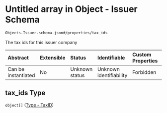 # Untitled array in Object - Issuer Schema

```txt
Objects.Issuer.schema.json#/properties/tax_ids
```

The tax ids for this issuer company

| Abstract            | Extensible | Status         | Identifiable            | Custom Properties | Additional Properties | Access Restrictions | Defined In                                                                      |
| :------------------ | :--------- | :------------- | :---------------------- | :---------------- | :-------------------- | :------------------ | :------------------------------------------------------------------------------ |
| Can be instantiated | No         | Unknown status | Unknown identifiability | Forbidden         | Allowed               | none                | [Issuer.schema.json*](../out/objects/Issuer.schema.json "open original schema") |

## tax_ids Type

`object[]` ([Type - TaxID](issuer-properties-tax_ids-type---taxid.md))

